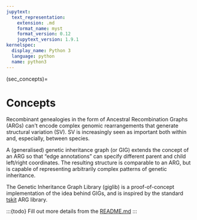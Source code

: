 ```yaml
---
jupytext:
  text_representation:
    extension: .md
    format_name: myst
    format_version: 0.12
    jupytext_version: 1.9.1
kernelspec:
  display_name: Python 3
  language: python
  name: python3
---
```


(sec_concepts)=

# Concepts

Recombinant genealogies in the form of Ancestral Recombination Graphs (ARGs) can't
encode complex genomic rearrangements that generate structural variation (SV).
SV is increasingly seen as important both within and, especially, between species.

A (generalised) genetic inheritance graph (or GIG) extends the concept of an ARG
so that “edge annotations” can specify different parent and child left/right coordinates.
The resulting structure is comparable to an ARG, but is capable of representing
arbitrarily complex patterns of genetic inheritance. 

The Genetic Inheritance Graph Library (giglib) is a proof-of-concept implementation of the idea
behind GIGs, and is inspired by the standard [tskit](https://tskit.dev) ARG library.

:::{todo}
Fill out more details from the [README.md](https://github.com/hyanwong/GeneticInheritanceGraphLibrary/blob/main/README.md)
:::
